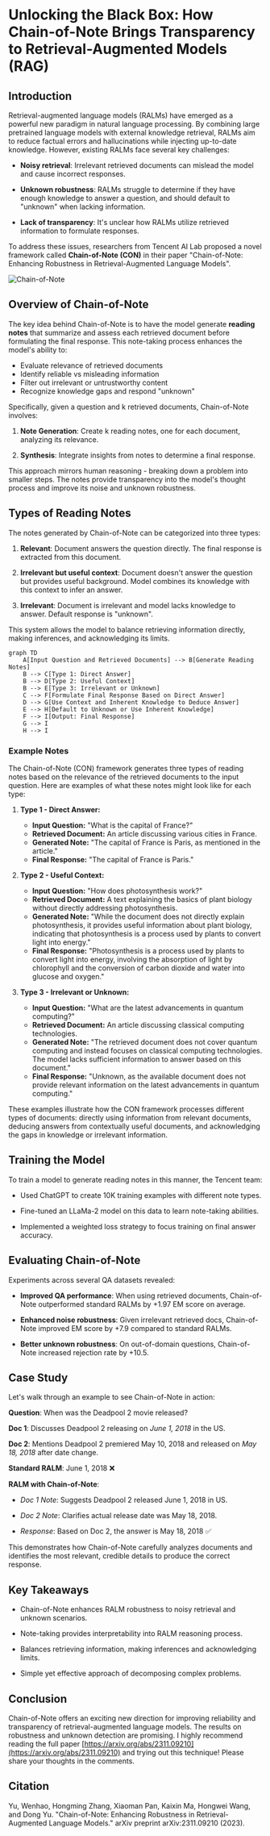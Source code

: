 # Unlocking the Black Box: How Chain-of-Note Brings Transparency to Retrieval-Augmented Models (RAG)

## Introduction

Retrieval-augmented language models (RALMs) have emerged as a powerful new paradigm in natural language processing. By combining large pretrained language models with external knowledge retrieval, RALMs aim to reduce factual errors and hallucinations while injecting up-to-date knowledge. However, existing RALMs face several key challenges:

- **Noisy retrieval**: Irrelevant retrieved documents can mislead the model and cause incorrect responses.

- **Unknown robustness**: RALMs struggle to determine if they have enough knowledge to answer a question, and should default to "unknown" when lacking information. 

- **Lack of transparency**: It's unclear how RALMs utilize retrieved information to formulate responses.

To address these issues, researchers from Tencent AI Lab proposed a novel framework called **Chain-of-Note (CON)** in their paper "Chain-of-Note: Enhancing Robustness in Retrieval-Augmented Language Models". 

![Chain-of-Note](./assets/notes.png)

## Overview of Chain-of-Note

The key idea behind Chain-of-Note is to have the model generate **reading notes** that summarize and assess each retrieved document before formulating the final response. This note-taking process enhances the model's ability to:

- Evaluate relevance of retrieved documents
- Identify reliable vs misleading information  
- Filter out irrelevant or untrustworthy content
- Recognize knowledge gaps and respond "unknown"

Specifically, given a question and k retrieved documents, Chain-of-Note involves:

1. **Note Generation**: Create k reading notes, one for each document, analyzing its relevance.

2. **Synthesis**: Integrate insights from notes to determine a final response.

This approach mirrors human reasoning - breaking down a problem into smaller steps. The notes provide transparency into the model's thought process and improve its noise and unknown robustness. 

## Types of Reading Notes

The notes generated by Chain-of-Note can be categorized into three types:

1. **Relevant**: Document answers the question directly. The final response is extracted from this document.

2. **Irrelevant but useful context**: Document doesn't answer the question but provides useful background. Model combines its knowledge with this context to infer an answer. 

3. **Irrelevant**: Document is irrelevant and model lacks knowledge to answer. Default response is "unknown".

This system allows the model to balance retrieving information directly, making inferences, and acknowledging its limits.

```mermaid
graph TD
    A[Input Question and Retrieved Documents] --> B[Generate Reading Notes]
    B --> C[Type 1: Direct Answer]
    B --> D[Type 2: Useful Context]
    B --> E[Type 3: Irrelevant or Unknown]
    C --> F[Formulate Final Response Based on Direct Answer]
    D --> G[Use Context and Inherent Knowledge to Deduce Answer]
    E --> H[Default to Unknown or Use Inherent Knowledge]
    F --> I[Output: Final Response]
    G --> I
    H --> I
```

### Example Notes

The Chain-of-Note (CON) framework generates three types of reading notes based on the relevance of the retrieved documents to the input question. Here are examples of what these notes might look like for each type:

1. **Type 1 - Direct Answer:**
   - **Input Question:** "What is the capital of France?"
   - **Retrieved Document:** An article discussing various cities in France.
   - **Generated Note:** "The capital of France is Paris, as mentioned in the article."
   - **Final Response:** "The capital of France is Paris."

2. **Type 2 - Useful Context:**
   - **Input Question:** "How does photosynthesis work?"
   - **Retrieved Document:** A text explaining the basics of plant biology without directly addressing photosynthesis.
   - **Generated Note:** "While the document does not directly explain photosynthesis, it provides useful information about plant biology, indicating that photosynthesis is a process used by plants to convert light into energy."
   - **Final Response:** "Photosynthesis is a process used by plants to convert light into energy, involving the absorption of light by chlorophyll and the conversion of carbon dioxide and water into glucose and oxygen."

3. **Type 3 - Irrelevant or Unknown:**
   - **Input Question:** "What are the latest advancements in quantum computing?"
   - **Retrieved Document:** An article discussing classical computing technologies.
   - **Generated Note:** "The retrieved document does not cover quantum computing and instead focuses on classical computing technologies. The model lacks sufficient information to answer based on this document."
   - **Final Response:** "Unknown, as the available document does not provide relevant information on the latest advancements in quantum computing."

These examples illustrate how the CON framework processes different types of documents: directly using information from relevant documents, deducing answers from contextually useful documents, and acknowledging the gaps in knowledge or irrelevant information.

## Training the Model

To train a model to generate reading notes in this manner, the Tencent team:

- Used ChatGPT to create 10K training examples with different note types.

- Fine-tuned an LLaMa-2 model on this data to learn note-taking abilities. 

- Implemented a weighted loss strategy to focus training on final answer accuracy.

## Evaluating Chain-of-Note 

Experiments across several QA datasets revealed:

- **Improved QA performance**: When using retrieved documents, Chain-of-Note outperformed standard RALMs by +1.97 EM score on average.

- **Enhanced noise robustness**: Given irrelevant retrieved docs, Chain-of-Note improved EM score by +7.9 compared to standard RALMs.

- **Better unknown robustness**: On out-of-domain questions, Chain-of-Note increased rejection rate by +10.5.

## Case Study

Let's walk through an example to see Chain-of-Note in action:

**Question**: When was the Deadpool 2 movie released?

**Doc 1**: Discusses Deadpool 2 releasing on *June 1, 2018* in the US. 

**Doc 2**: Mentions Deadpool 2 premiered May 10, 2018 and released on *May 18, 2018* after date change.

**Standard RALM**: June 1, 2018 ❌

**RALM with Chain-of-Note**:

- *Doc 1 Note*: Suggests Deadpool 2 released June 1, 2018 in US.

- *Doc 2 Note*: Clarifies actual release date was May 18, 2018. 

- *Response*: Based on Doc 2, the answer is May 18, 2018 ✅

This demonstrates how Chain-of-Note carefully analyzes documents and identifies the most relevant, credible details to produce the correct response.

## Key Takeaways

- Chain-of-Note enhances RALM robustness to noisy retrieval and unknown scenarios.

- Note-taking provides interpretability into RALM reasoning process.

- Balances retrieving information, making inferences and acknowledging limits.

- Simple yet effective approach of decomposing complex problems.

## Conclusion

Chain-of-Note offers an exciting new direction for improving reliability and transparency of retrieval-augmented language models. The results on robustness and unknown detection are promising. I highly recommend reading the full paper [https://arxiv.org/abs/2311.09210](https://arxiv.org/abs/2311.09210) and trying out this technique! Please share your thoughts in the comments.

## Citation 

Yu, Wenhao, Hongming Zhang, Xiaoman Pan, Kaixin Ma, Hongwei Wang, and Dong Yu. "Chain-of-Note: Enhancing Robustness in Retrieval-Augmented Language Models." arXiv preprint arXiv:2311.09210 (2023).